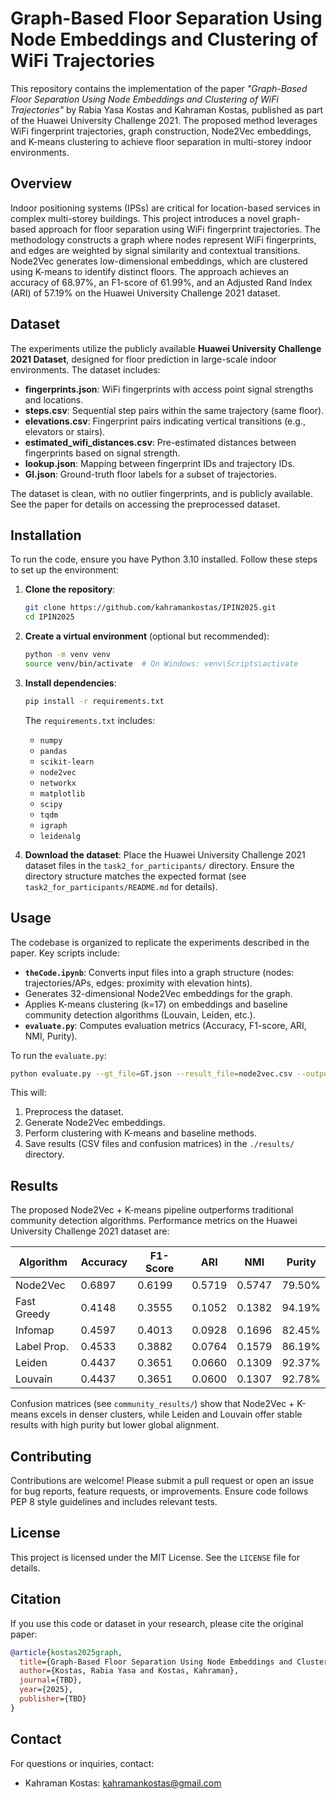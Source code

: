 # Graph-Based Floor Separation Using Node Embeddings and Clustering of WiFi Trajectories

This repository contains the implementation of the paper *"Graph-Based Floor Separation Using Node Embeddings and Clustering of WiFi Trajectories"* by Rabia Yasa Kostas and Kahraman Kostas, published as part of the Huawei University Challenge 2021. The proposed method leverages WiFi fingerprint trajectories, graph construction, Node2Vec embeddings, and K-means clustering to achieve floor separation in multi-storey indoor environments.

## Overview

Indoor positioning systems (IPSs) are critical for location-based services in complex multi-storey buildings. This project introduces a novel graph-based approach for floor separation using WiFi fingerprint trajectories. The methodology constructs a graph where nodes represent WiFi fingerprints, and edges are weighted by signal similarity and contextual transitions. Node2Vec generates low-dimensional embeddings, which are clustered using K-means to identify distinct floors. The approach achieves an accuracy of 68.97%, an F1-score of 61.99%, and an Adjusted Rand Index (ARI) of 57.19% on the Huawei University Challenge 2021 dataset.

## Dataset

The experiments utilize the publicly available **Huawei University Challenge 2021 Dataset**, designed for floor prediction in large-scale indoor environments. The dataset includes:

- **fingerprints.json**: WiFi fingerprints with access point signal strengths and locations.
- **steps.csv**: Sequential step pairs within the same trajectory (same floor).
- **elevations.csv**: Fingerprint pairs indicating vertical transitions (e.g., elevators or stairs).
- **estimated_wifi_distances.csv**: Pre-estimated distances between fingerprints based on signal strength.
- **lookup.json**: Mapping between fingerprint IDs and trajectory IDs.
- **GI.json**: Ground-truth floor labels for a subset of trajectories.

The dataset is clean, with no outlier fingerprints, and is publicly available. See the paper for details on accessing the preprocessed dataset.

## Installation

To run the code, ensure you have Python 3.10 installed. Follow these steps to set up the environment:

1. **Clone the repository**:
   ```bash
   git clone https://github.com/kahramankostas/IPIN2025.git
   cd IPIN2025
   ```

2. **Create a virtual environment** (optional but recommended):
   ```bash
   python -m venv venv
   source venv/bin/activate  # On Windows: venv\Scripts\activate
   ```

3. **Install dependencies**:
   ```bash
   pip install -r requirements.txt
   ```

   The `requirements.txt` includes:
   - `numpy`
   - `pandas`
   - `scikit-learn`
   - `node2vec`
   - `networkx`
   - `matplotlib`
   - `scipy`
   - `tqdm`
   - `igraph`
   - `leidenalg`



4. **Download the dataset**:
   Place the Huawei University Challenge 2021 dataset files in the `task2_for_participants/` directory. Ensure the directory structure matches the expected format (see `task2_for_participants/README.md` for details).

## Usage

The codebase is organized to replicate the experiments described in the paper. Key scripts include:

- **`theCode.ipynb`**: Converts input files into a graph structure (nodes: trajectories/APs, edges: proximity with elevation hints).
- Generates 32-dimensional Node2Vec embeddings for the graph.
-  Applies K-means clustering (k=17) on embeddings and baseline community detection algorithms (Louvain, Leiden, etc.).
- **`evaluate.py`**: Computes evaluation metrics (Accuracy, F1-score, ARI, NMI, Purity).

To run the `evaluate.py`:
```bash
python evaluate.py --gt_file=GT.json --result_file=node2vec.csv --output_dir=./community_results/node2vec 
```

This will:
1. Preprocess the dataset.
2. Generate Node2Vec embeddings.
3. Perform clustering with K-means and baseline methods.
4. Save results (CSV files and confusion matrices) in the `./results/` directory.



## Results

The proposed Node2Vec + K-means pipeline outperforms traditional community detection algorithms. Performance metrics on the Huawei University Challenge 2021 dataset are:

| Algorithm       | Accuracy | F1-Score | ARI   | NMI   | Purity  |
|-----------------|----------|----------|-------|-------|---------|
| Node2Vec        | 0.6897   | 0.6199   | 0.5719| 0.5747| 79.50%  |
| Fast Greedy     | 0.4148   | 0.3555   | 0.1052| 0.1382| 94.19%  |
| Infomap         | 0.4597   | 0.4013   | 0.0928| 0.1696| 82.45%  |
| Label Prop.     | 0.4533   | 0.3882   | 0.0764| 0.1579| 86.19%  |
| Leiden          | 0.4437   | 0.3651   | 0.0660| 0.1309| 92.37%  |
| Louvain         | 0.4437   | 0.3651   | 0.0600| 0.1307| 92.78%  |

Confusion matrices (see `community_results/`) show that Node2Vec + K-means excels in denser clusters, while Leiden and Louvain offer stable results with high purity but lower global alignment.

## Contributing

Contributions are welcome! Please submit a pull request or open an issue for bug reports, feature requests, or improvements. Ensure code follows PEP 8 style guidelines and includes relevant tests.

## License

This project is licensed under the MIT License. See the `LICENSE` file for details.

## Citation

If you use this code or dataset in your research, please cite the original paper:

```bibtex
@article{kostas2025graph,
  title={Graph-Based Floor Separation Using Node Embeddings and Clustering of WiFi Trajectories},
  author={Kostas, Rabia Yasa and Kostas, Kahraman},
  journal={TBD},
  year={2025},
  publisher={TBD}
}
```

## Contact

For questions or inquiries, contact:
- Kahraman Kostas: kahramankostas@gmail.com
